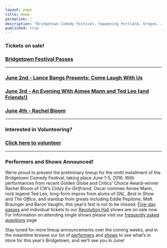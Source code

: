 ```yaml
---
layout: page
title: Home
permalink: /
description: "Bridgetown Comedy Festival, happening Portland, Oregon, June 1st-5th, 2016!"
published: true
---
```


<h3> Tickets on sale!</h3>

<h3>
  <a href="https://www.eventbrite.com/e/2016-bridgetown-comedy-festival-june-1-5-tickets-23824633119" class="btn btn-primary btn-lg btn-block" target="_blank" style="white-space: normal">
  Bridgetown Festival Passes</a>
</h3>
<hr />
<h3>
  <a href="http://www.revolutionhallpdx.com/event/1145325-come-laugh-us-portland/" class="btn btn-primary btn-lg btn-block" target="_blank" style="white-space: normal">
  June 2nd - Lance Bangs Presents: Come Laugh With Us</a>
</h3>

<h3>
  <a href="http://www.revolutionhallpdx.com/event/1145343-evening-aimee-mann-ted-leo-portland/" class="btn btn-primary btn-lg btn-block" target="_blank" style="white-space: normal">
 June 3rd - An Evening With Aimee Mann and Ted Leo (and Friends!)</a>
</h3>

<h3>
  <a href="http://www.revolutionhallpdx.com/event/1145305-rachel-bloom-portland/" class="btn btn-primary btn-lg btn-block" target="_blank" style="white-space: normal">
  June 4th - Rachel Bloom</a>
</h3>

<hr />


<h3>Interested in Volunteering?</h3>
<h3>
  <a href="http://bridgetown.festivalthing.com/volunteering" class="btn btn-primary btn-lg btn-block" target="_blank" style="white-space: normal">
 Click here to volunteer</a>
</h3>



<hr />

<h3>Performers and Shows Announced!</h3>

<p>We’re proud to present the preliminary lineup for the ninth installment of the Bridgetown Comedy Festival, taking place June 1-5, 2016. With performances from recent Golden Globe and Critics’ Choice Award-winner Rachel Bloom of CW’s <em>Crazy Ex-Girlfriend</em>, Oscar nominee Aimee Mann, rock legend Ted Leo, long-form improv from alums of <em>SNL</em>, <em>Best in Show</em> and <em>The Office</em>, and standup from greats including Eddie Pepitone, Matt Braunger and Baron Vaughn, this year’s fest is not to be missed. <a target="_blank" href="http://www.eventbrite.com/e/2016-bridgetown-comedy-festival-june-1-5-tickets-23824633119">Five-day passes</a> and individual tickets to our <a target="_blank" href="http://www.revolutionhallpdx.com/">Revolution Hall</a> shows are on sale now. For information on attending single shows please visit our <a href="http://www.bridgetowncomedy.com/faqs">frequently asked questions</a> page</p>

<p>Stay tuned for more lineup announcements over the coming weeks, and in the meantime browse our list of <a href="/performers">performers</a> and <a href="/shows">shows</a> to see what’s in store for this year’s Bridgetown, and we’ll see you in June!</p>
